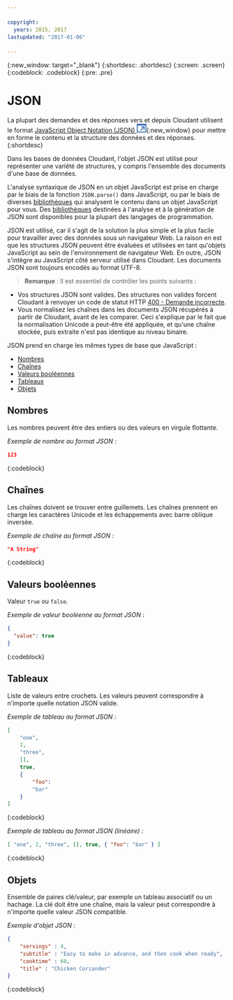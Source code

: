 ```yaml
---

copyright:
  years: 2015, 2017
lastupdated: "2017-01-06"

---
```


{:new_window: target="_blank"}
{:shortdesc: .shortdesc}
{:screen: .screen}
{:codeblock: .codeblock}
{:pre: .pre}

# JSON

La plupart des demandes et des réponses vers et depuis Cloudant utilisent le format [JavaScript Object Notation (JSON) ![External link icon](../images/launch-glyph.svg "External link icon")](https://en.wikipedia.org/wiki/JSON){:new_window}
pour mettre en forme le contenu et la structure des données et des réponses.
{:shortdesc}

Dans les bases de données Cloudant,
l'objet JSON est utilisé pour représenter une variété de structures, y compris l'ensemble des documents d'une base de données.

L'analyse syntaxique de JSON en un objet JavaScript est prise en charge par le biais de la fonction `JSON.parse()` dans JavaScript,
ou par le biais de diverses [bibliothèques](../libraries/index.html)
qui analysent le contenu dans un objet JavaScript pour vous.
Des [bibliothèques](../libraries/index.html) destinées à l'analyse et à la génération de JSON sont disponibles pour la plupart des langages de programmation.

JSON est utilisé, car il s'agit de la solution la plus simple et la plus facile pour travailler avec des données sous un navigateur Web.
La raison en est que les structures JSON peuvent être évaluées et utilisées en tant qu'objets JavaScript au sein de l'environnement de navigateur Web.
En outre, JSON s'intègre au JavaScript côté serveur utilisé dans Cloudant.
Les documents JSON sont toujours encodés au format UTF-8.

>   **Remarque** : Il est essentiel de contrôler les points suivants :

-   Vos structures JSON sont valides.
    Des structures non valides forcent Cloudant à renvoyer un code de statut HTTP [400 - Demande incorrecte](../api/http.html#400).
-   Vous normalisez les chaînes dans les documents JSON récupérés à partir de Cloudant, avant de les comparer.
    Ceci s'explique par le fait que la normalisation Unicode a peut-être été appliquée,
    et qu'une chaîne stockée, puis extraite n'est pas identique au niveau binaire.

JSON prend en charge les mêmes types de base que JavaScript :

-   [Nombres](#numbers)
-   [Chaînes](#strings)
-   [Valeurs booléennes](#booleans)
-   [Tableaux](#arrays)
-   [Objets](#objects)

## Nombres

Les nombres peuvent être des entiers ou des valeurs en virgule flottante.

_Exemple de nombre au format JSON  :_

```json
123
```
{:codeblock}

## Chaînes

Les chaînes doivent se trouver entre guillemets. Les chaînes prennent en charge les caractères Unicode et les échappements avec barre oblique inversée.

_Exemple de chaîne au format JSON :_

```json
"A String"
```
{:codeblock}

## Valeurs booléennes

Valeur `true` ou `false`.

_Exemple de valeur booléenne au format JSON :_

```json
{
  "value": true
}
```
{:codeblock}

## Tableaux

Liste de valeurs entre crochets. Les valeurs peuvent correspondre à n'importe quelle notation JSON valide.

_Exemple de tableau au format JSON :_

```json
[
    "one",
    2,
    "three",
    [],
    true,
    {
        "foo":
        "bar"
    }
]
```
{:codeblock}

_Exemple de tableau au format JSON (linéaire) :_

```json
[ "one", 2, "three", [], true, { "foo": "bar" } ]
```
{:codeblock}

## Objets

Ensemble de paires clé/valeur,
par exemple un tableau associatif ou
un hachage.
La clé doit être une chaîne,
mais la valeur peut correspondre à n'importe quelle valeur JSON compatible.

_Exemple d'objet JSON :_

```json
{
    "servings" : 4,
    "subtitle" : "Easy to make in advance, and then cook when ready",
    "cooktime" : 60,
    "title" : "Chicken Coriander"
}
```
{:codeblock}
